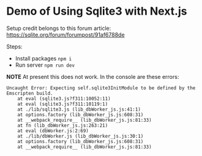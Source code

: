 # Demo of Using Sqlite3 with Next.js

Setup credit belongs to this forum article:
https://sqlite.org/forum/forumpost/91af6788de

Steps:
- Install packages `npm i`
- Run server `npm run dev`

**NOTE**
At present this does not work. In the console are 
these errors:

```
Uncaught Error: Expecting self.sqlite3InitModule to be defined by the Emscripten build.
    at eval (sqlite3.js?f311:10052:11)
    at eval (sqlite3.js?f311:10119:1)
    at ./lib/sqlite3.js (lib_dbWorker_js.js:41:1)
    at options.factory (lib_dbWorker_js.js:608:31)
    at __webpack_require__ (lib_dbWorker_js.js:81:33)
    at fn (lib_dbWorker_js.js:263:21)
    at eval (dbWorker.js:2:69)
    at ./lib/dbWorker.js (lib_dbWorker_js.js:30:1)
    at options.factory (lib_dbWorker_js.js:608:31)
    at __webpack_require__ (lib_dbWorker_js.js:81:33)
```